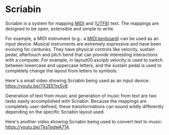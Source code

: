 # Scriabin

Scriabin is a system for mapping [MIDI](https://en.wikipedia.org/wiki/MIDI) and ([UTF8](https://en.wikipedia.org/wiki/UTF-8)) text. The mappings are designed to be open, extensible and simple to write.

For example, a MIDI instrument (e.g.: a [MIDI keyboard](https://en.wikipedia.org/wiki/MIDI_keyboard)) can be used as an input device. Musical instruments are extremely expressive and have been evolving for centuries. They have physical controls like velocity, sustain pedal, aftertouch and pitch bend that can provide interesting interactions with a computer. For example, in layout00.asciipb velocity is used to switch between lowercase and uppercase letters, and the sustain pedal is used to completely change the layout from letters to symbols.

Here's a small video showing Scriabin being used as an input device: https://youtu.be/7X2EE1txSv8.

Generation of text from music and generation of music from text are two tasks easily accomplished with Scriabin. Because the mappings are completely user-defined, these transformations can sound wildly differently depending on the specific Scriabin layout used.

Here's another video showing Scriabin being used to convert text to music: https://youtu.be/TksTedwA714.

